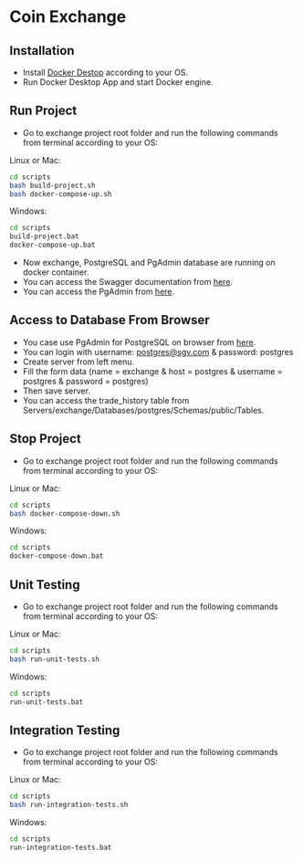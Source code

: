 # Coin Exchange

## Installation

- Install [Docker Destop](https://www.docker.com/products/docker-desktop)
  according to your OS.
- Run Docker Desktop App and start Docker engine.

## Run Project

- Go to exchange project root folder and run the following commands from terminal according to your OS:

Linux or Mac:
```bash
cd scripts
bash build-project.sh
bash docker-compose-up.sh
```

Windows:
```bash
cd scripts
build-project.bat
docker-compose-up.bat
```

- Now exchange, PostgreSQL and PgAdmin database are running on docker container.
- You can access the Swagger documentation from [here](http://localhost:8081/swagger-ui.html).
- You can access the PgAdmin from [here](http://localhost:81/).

## Access to Database From Browser

- You case use PgAdmin for PostgreSQL on browser from [here](http://localhost:81/).
- You can login with username: postgres@sgv.com & password: postgres
- Create server from left menu.
- Fill the form data (name = exchange & host = postgres & username = postgres & password = postgres)
- Then save server.
- You can access the trade_history table from Servers/exchange/Databases/postgres/Schemas/public/Tables.

## Stop Project

- Go to exchange project root folder and run the following commands from terminal according to your OS:

Linux or Mac:
```bash
cd scripts
bash docker-compose-down.sh
```

Windows:
```bash
cd scripts
docker-compose-down.bat
```

## Unit Testing

- Go to exchange project root folder and run the following commands from terminal according to your OS:

Linux or Mac:
```bash
cd scripts
bash run-unit-tests.sh
```

Windows:
```bash
cd scripts
run-unit-tests.bat
```

## Integration Testing

- Go to exchange project root folder and run the following commands from terminal according to your OS:

Linux or Mac:
```bash
cd scripts
bash run-integration-tests.sh
```

Windows:
```bash
cd scripts
run-integration-tests.bat
```